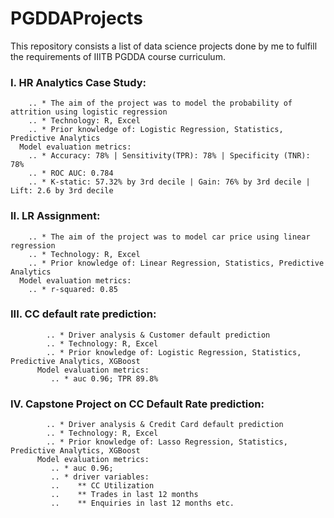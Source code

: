 # PGDDAProjects
This repository consists a list of data science projects done by me to fulfill the requirements of IIITB PGDDA course curriculum. 

### I. HR Analytics Case Study: 
        .. * The aim of the project was to model the probability of attrition using logistic regression
        .. * Technology: R, Excel 
        .. * Prior knowledge of: Logistic Regression, Statistics, Predictive Analytics
      Model evaluation metrics:
        .. * Accuracy: 78% | Sensitivity(TPR): 78% | Specificity (TNR): 78%
        .. * ROC AUC: 0.784
        .. * K-static: 57.32% by 3rd decile | Gain: 76% by 3rd decile | Lift: 2.6 by 3rd decile
### II. LR Assignment: 
        .. * The aim of the project was to model car price using linear regression
        .. * Technology: R, Excel 
        .. * Prior knowledge of: Linear Regression, Statistics, Predictive Analytics
      Model evaluation metrics:
        .. * r-squared: 0.85
### III. CC default rate prediction:
            .. * Driver analysis & Customer default prediction
            .. * Technology: R, Excel 
            .. * Prior knowledge of: Logistic Regression, Statistics, Predictive Analytics, XGBoost
          Model evaluation metrics:
             .. * auc 0.96; TPR 89.8%

### IV. Capstone Project on CC Default Rate prediction:
            .. * Driver analysis & Credit Card default prediction
            .. * Technology: R, Excel 
            .. * Prior knowledge of: Lasso Regression, Statistics, Predictive Analytics, XGBoost
          Model evaluation metrics:
             .. * auc 0.96; 
             .. * driver variables:
             ..    ** CC Utilization
             ..    ** Trades in last 12 months
             ..    ** Enquiries in last 12 months etc.
